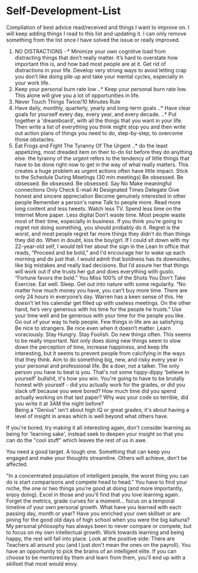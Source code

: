 # Self-Development-List
Compilation of best advice read/received and things I want to improve on. I will keep adding things I read to this list and updating it. I can only remove something from the list once I have solved the issue or really improved.

1. NO DISTRACTIONS
⋅⋅* Minimize your own cognitive load from distracting things that don’t really matter.  It’s hard to overstate how important this is, and how bad most people are at it.  Get rid of distractions in your life.  Develop very strong ways to avoid letting crap you don’t like doing pile up and take your mental cycles, especially in your work life.
2. Keep your personal burn rate low
..* Keep your personal burn rate low.  This alone will give you a lot of opportunities in life.
3. Never Touch Things Twice/10 Minutes Rule
4. Have daily, monthly, quarterly, yearly and long-term goals
..* Have clear goals for yourself every day, every year, and every decade. 
..* Put together a 'dreamboard', with all the things that you want in your life.  Then write a list of everything you think might stop you and then write out action plans of things you need to do, step-by-step, to overcome those obstacles.
5. Eat Frogs and Fight The Tyranny Of The Urgent
..* do the least appetizing, most dreaded item on their to-do list before they do anything else.
the tyranny of the urgent refers to the tendency of little things that have to be done right now to get in the way of what really matters. This creates a huge problem as urgent actions often have little impact.
Stick to the Schedule During Meetings (30 min meetings)
Be obsessed. Be obsessed. Be obsessed. Be obsessed. 
Say No
Make meaningful connections
Only Check E-mail At Designated Times
Delegate
Give honest and sincere appreciation
Become genuinely interested in other people
Remember a person's name
Talk to people more. Read more long content and less tweets. Watch less TV.  Spend less time on the Internet
More paper. Less digital
Don’t waste time.  Most people waste most of their time, especially in business.
If you think you’re going to regret not doing something, you should probably do it.  Regret is the worst, and most people regret far more things they didn’t do than things they did do.  When in doubt, kiss the boy/girl.
If I could sit down with my 22-year-old self, I would tell her about the sign in the Lean In office that reads, “Proceed and be bold,” and I'd encourage her to wake up each morning and do just that. I would admit that boldness has its downsides, like big mistakes and really bad decisions. But I’d assure her that things will work out if she trusts her gut and does everything with gusto. 
“Fortune favors the bold.”
You Miss 100% of the Shots You Don't Take
Exercise.  Eat well.  Sleep.  Get out into nature with some regularity.
“No matter how much money you have, you can’t buy more time. There are only 24 hours in everyone’s day. Warren has a keen sense of this. He doesn’t let his calendar get filled up with useless meetings. On the other hand, he’s very generous with his time for the people he trusts.” Use your time well and be generous with your time for the people you like.
Go out of your way to help people.  Few things in life are as satisfying.  Be nice to strangers.  Be nice even when it doesn’t matter.
Learn voraciously. 
Stay Hungry. Stay Foolish.
Do new things often.  This seems to be really important.  Not only does doing new things seem to slow down the perception of time, increase happiness, and keep life interesting, but it seems to prevent people from calcifying in the ways that they think.  Aim to do something big, new, and risky every year in your personal and professional life.
Be a doer, not a talker.
The only person you have to beat is you. That's not some hippy-dippy 'believe in yourself' bullshit, it's how you win. 
You're going to have to be brutally honest with yourself - did you actually work for the grades, or did you slack off because you were bored? How much time did you spend actually working on that last paper? Why was your code so terrible, did you write it at 3AM the night before? 	
Being a "Genius" isn't about high IQ or great grades, it's about having a level of insight in areas which is well beyond what others have.

If you're bored, try making it all interesting again, don't consider learning as being for 'learning sake', instead seek to deepen your insight so that you can do the "cool stuff" which leaves the rest of us in awe.

You need a good target. A tough one. Something that can keep you engaged and make your thoughts streamline. Others will achieve, don’t be affected.

"In a concentrated population of intelligent people, the worst thing you can do is start comparisons and compete head to head."
You have to find your niche, the one or two things you're good at doing (and more importantly, enjoy doing). Excel in those and you'll find that you love learning again.
Forget the metrics, grade curves for a moment... focus on a temporal timeline of your own personal growth.
What have you learned with each passing day, month or year?
Have you enriched your own skillset or are pining for the good old days of high school when you were the big kahuna?
My personal philosophy has always been to never compare or compete, but to focus on my own intellectual growth.
Work towards learning and being happy, the rest will fall into place.
Look at the positive side: There are Teachers all around you (and I just don't mean the ones on the payroll). You have an opportunity to pick the brains of  an intelligent elite. If you can choose to be mentored by them and learn from them, you'll end up with a skillset that most would envy.
